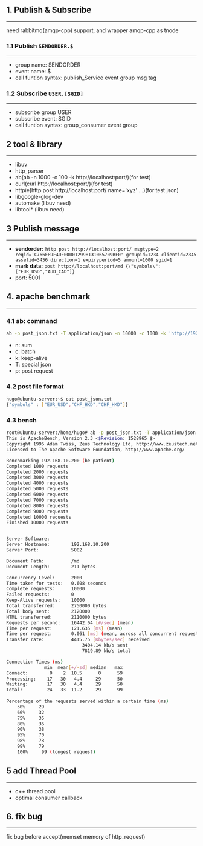 ## 1. Publish & Subscribe ##
--------

need rabbitmq(amqp-cpp) support, and wrapper amqp-cpp as tnode
### 1.1 Publish `SENDORDER.$` ###
--------

+ group name: SENDORDER
+ event name: $
+ call funtion syntax: publish_Service event group msg tag

### 1.2 Subscribe `USER.[SGID]` ###
--------

+ subscribe group USER
+ subscribe event: SGID
+ call funtion syntax: group_consumer event group

## 2 tool & library ###
--------

+ libuv
+ http_parser
+ ab(ab -n 1000 -c 100 -k http://localhost:port/)(for test)
+ curl(curl http://localhost:port/)(for test)
+ httpie(http post http://localhost:port/ name='xyz' ...)(for test json)
+ libgoogle-glog-dev
+ automake (libuv need)
+ libtool\* (libuv need)

## 3 Publish message
--------
+ __sendorder:__ `http post http://localhost:port/ msgtype=2 reqid='C766F89F4DF000012998131065709BF0' groupid=1234 clientid=2345 assetid=3456 direction=1 expiryperiod=5 amount=1000 sgid=1`
+ __mark data:__ `post http://localhost:port/md {\"symbols\":["EUR_USD","AUD_CAD"]}`
+ port: 5001


## 4. apache benchmark
--------

### 4.1 ab: command 
```bash
ab -p post_json.txt -T application/json -n 10000 -c 1000 -k 'http://192.168.10.200:5002/md'
```

+ n: sum
+ c: batch
+ k: keep-alive
+ T: special json
+ p: post request

### 4.2 post file format

```bash
hugo@ubuntu-server:~$ cat post_json.txt 
{"symbols" : ["EUR_USD","CHF_HKD","CHF_HKD"]}
```

### 4.3 bench

```bash
root@ubuntu-server:/home/hugo# ab -p post_json.txt -T application/json -n 10000 -c 2000 -k 'http://192.168.10.200:5002/md'
This is ApacheBench, Version 2.3 <$Revision: 1528965 $>
Copyright 1996 Adam Twiss, Zeus Technology Ltd, http://www.zeustech.net/
Licensed to The Apache Software Foundation, http://www.apache.org/

Benchmarking 192.168.10.200 (be patient)
Completed 1000 requests
Completed 2000 requests
Completed 3000 requests
Completed 4000 requests
Completed 5000 requests
Completed 6000 requests
Completed 7000 requests
Completed 8000 requests
Completed 9000 requests
Completed 10000 requests
Finished 10000 requests


Server Software:        
Server Hostname:        192.168.10.200
Server Port:            5002

Document Path:          /md
Document Length:        211 bytes

Concurrency Level:      2000
Time taken for tests:   0.608 seconds
Complete requests:      10000
Failed requests:        0
Keep-Alive requests:    10000
Total transferred:      2750000 bytes
Total body sent:        2120000
HTML transferred:       2110000 bytes
Requests per second:    16442.64 [#/sec] (mean)
Time per request:       121.635 [ms] (mean)
Time per request:       0.061 [ms] (mean, across all concurrent requests)
Transfer rate:          4415.75 [Kbytes/sec] received
 							3404.14 kb/s sent
							7819.89 kb/s total

Connection Times (ms)
			  min  mean[+/-sd] median   max
Connect:        0    2  10.5      0      59
Processing:    17   30   4.4     29      50
Waiting:       17   30   4.4     29      50
Total:         24   33  11.2     29      99
				  
Percentage of the requests served within a certain time (ms)
	50%     29
	66%     32
	75%     35
	80%     36
	90%     38
	95%     70
	98%     78
	99%     79
	100%     99 (longest request)
```

## 5 add Thread Pool
-----

+ c++ thread pool
+ optimal consumer callback

## 6. fix bug 
------

fix bug before accept(memset memory of http_request) 



